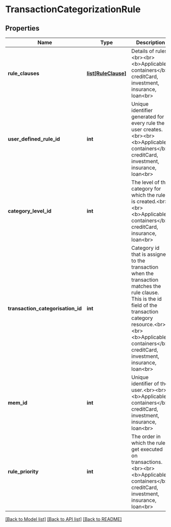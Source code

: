 # TransactionCategorizationRule

## Properties
Name | Type | Description | Notes
------------ | ------------- | ------------- | -------------
**rule_clauses** | [**list[RuleClause]**](RuleClause.md) | Details of rules. &lt;br&gt;&lt;br&gt;&lt;b&gt;Applicable containers&lt;/b&gt;: creditCard, investment, insurance, loan&lt;br&gt; | [optional] 
**user_defined_rule_id** | **int** | Unique identifier generated for every rule the user creates.&lt;br&gt;&lt;br&gt;&lt;b&gt;Applicable containers&lt;/b&gt;: creditCard, investment, insurance, loan&lt;br&gt; | [optional] 
**category_level_id** | **int** | The level of the category for which the rule is created.&lt;br&gt;&lt;br&gt;&lt;b&gt;Applicable containers&lt;/b&gt;: creditCard, insurance, loan&lt;br&gt; | [optional] 
**transaction_categorisation_id** | **int** | Category id that is assigned to the transaction when the transaction matches the rule clause. This is the id field of the transaction category resource.&lt;br&gt;&lt;br&gt;&lt;b&gt;Applicable containers&lt;/b&gt;: creditCard, investment, insurance, loan&lt;br&gt; | [optional] 
**mem_id** | **int** | Unique identifier of the user.&lt;br&gt;&lt;br&gt;&lt;b&gt;Applicable containers&lt;/b&gt;: creditCard, investment, insurance, loan&lt;br&gt; | [optional] 
**rule_priority** | **int** | The order in which the rules get executed on transactions.&lt;br&gt;&lt;br&gt;&lt;b&gt;Applicable containers&lt;/b&gt;: creditCard, investment, insurance, loan&lt;br&gt; | [optional] 

[[Back to Model list]](../README.md#documentation-for-models) [[Back to API list]](../README.md#documentation-for-api-endpoints) [[Back to README]](../README.md)


